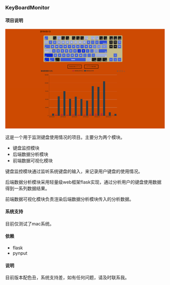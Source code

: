 ### KeyBoardMonitor

#### 项目说明


![](https://raw.githubusercontent.com/changzeng/KeyBoardMonitor/master/img/preview.png)

这是一个用于监测键盘使用情况的项目。主要分为两个模块。

- 键盘监控模块
- 后端数据分析模块
- 前端数据可视化模块

键盘监控模块通过监听系统键盘的输入，来记录用户键盘的使用情况。

后端数据分析模块采用轻量级web框架flask实现，通过分析用户的键盘使用数据得到一系列数据结果。

前端数据可视化模块负责渲染后端数据分析模块传入的分析数据。

#### 系统支持

目前仅测试了mac系统。

#### 依赖

- flask
- pynput

#### 说明

目前版本配色丑，系统支持差，如有任何问题，请及时联系我。
